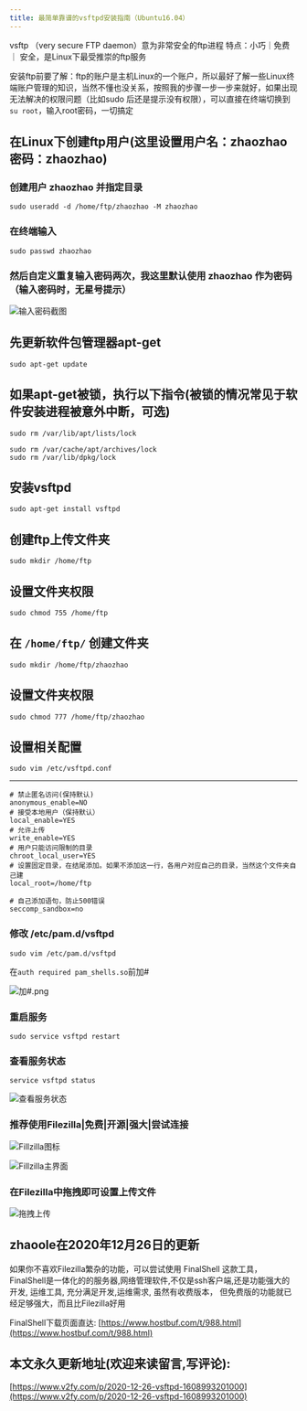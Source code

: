 ```yaml
---
title: 最简单靠谱的vsftpd安装指南（Ubuntu16.04）
---
```






vsftp （very secure FTP daemon）意为非常安全的ftp进程
特点：小巧｜免费 ｜ 安全，是Linux下最受推崇的ftp服务





安装ftp前要了解：ftp的账户是主机Linux的一个账户，所以最好了解一些Linux终端账户管理的知识，当然不懂也没关系，按照我的步骤一步一步来就好，如果出现无法解决的权限问题（比如sudo 后还是提示没有权限），可以直接在终端切换到 ```su root```，输入root密码，一切搞定

## 在Linux下创建ftp用户(这里设置用户名：zhaozhao 密码：zhaozhao)
### 创建用户 zhaozhao 并指定目录

```
sudo useradd -d /home/ftp/zhaozhao -M zhaozhao
```


### 在终端输入

```
sudo passwd zhaozhao
```
### 然后自定义重复输入密码两次，我这里默认使用 zhaozhao 作为密码（输入密码时，无星号提示）


![输入密码截图](https://www.v2fy.com/asset/0i/jikemiji/jikemiji-md/2020-12-26-vsftpd-1608993201000.assets/3203841-3239a5d52e0ba69f.png)

## 先更新软件包管理器apt-get

```
sudo apt-get update
```
## 如果apt-get被锁，执行以下指令(被锁的情况常见于软件安装进程被意外中断，可选)

```
sudo rm /var/lib/apt/lists/lock

sudo rm /var/cache/apt/archives/lock
sudo rm /var/lib/dpkg/lock
```

## 安装vsftpd

```
sudo apt-get install vsftpd
```
## 创建ftp上传文件夹

```
sudo mkdir /home/ftp
```
## 设置文件夹权限

```
sudo chmod 755 /home/ftp
```

## 在 ```/home/ftp/``` 创建文件夹

```
sudo mkdir /home/ftp/zhaozhao
```
## 设置文件夹权限

```
sudo chmod 777 /home/ftp/zhaozhao
```
## 设置相关配置

```
sudo vim /etc/vsftpd.conf
```
---
```
# 禁止匿名访问(保持默认)
anonymous_enable=NO
# 接受本地用户（保持默认）
local_enable=YES
# 允许上传
write_enable=YES
# 用户只能访问限制的目录
chroot_local_user=YES
# 设置固定目录，在结尾添加。如果不添加这一行，各用户对应自己的目录，当然这个文件夹自己建
local_root=/home/ftp

# 自己添加语句，防止500错误
seccomp_sandbox=no
```

### 修改 /etc/pam.d/vsftpd

```
sudo vim /etc/pam.d/vsftpd
```
在```auth required pam_shells.so```前加#

![加#.png](https://www.v2fy.com/asset/0i/jikemiji/jikemiji-md/2020-12-26-vsftpd-1608993201000.assets/3203841-1dbc3a8ad2a05d5f.png)

### 重启服务

```
sudo service vsftpd restart
```
### 查看服务状态

```
service vsftpd status
```

![查看服务状态](https://www.v2fy.com/asset/0i/jikemiji/jikemiji-md/2020-12-26-vsftpd-1608993201000.assets/3203841-432445dfa69c318b.png)

### 推荐使用Filezilla|免费|开源|强大|尝试连接


![Fillzilla图标](https://www.v2fy.com/asset/0i/jikemiji/jikemiji-md/2020-12-26-vsftpd-1608993201000.assets/3203841-8e890ef998f53b5b.png)


![Fillzilla主界面](https://www.v2fy.com/asset/0i/jikemiji/jikemiji-md/2020-12-26-vsftpd-1608993201000.assets/3203841-36086d85a69040a8.png)

### 在Filezilla中拖拽即可设置上传文件


![拖拽上传](https://www.v2fy.com/asset/0i/jikemiji/jikemiji-md/2020-12-26-vsftpd-1608993201000.assets/3203841-427c9bef683a7ecc.png)



## zhaoole在2020年12月26日的更新



如果你不喜欢Filezilla繁杂的功能，可以尝试使用 FinalShell 这款工具，FinalShell是一体化的的服务器,网络管理软件,不仅是ssh客户端,还是功能强大的开发, 运维工具, 充分满足开发,运维需求, 虽然有收费版本， 但免费版的功能就已经足够强大，而且比Filezilla好用



FinalShell下载页面直达: [https://www.hostbuf.com/t/988.html](https://www.hostbuf.com/t/988.html)



## 本文永久更新地址(欢迎来读留言,写评论):

[https://www.v2fy.com/p/2020-12-26-vsftpd-1608993201000](https://www.v2fy.com/p/2020-12-26-vsftpd-1608993201000)

